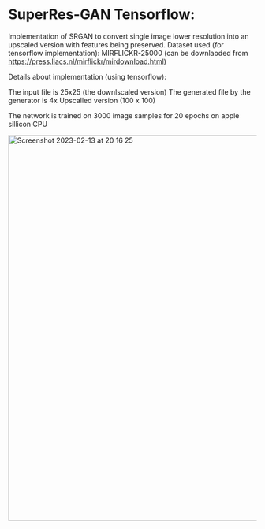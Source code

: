 # SuperRes-GAN Tensorflow:
Implementation of SRGAN to convert single image lower resolution into an upscaled version with features being preserved. 
Dataset used (for tensorflow implementation): 
MIRFLICKR-25000 (can be downlaoded from https://press.liacs.nl/mirflickr/mirdownload.html) 

Details about implementation (using tensorflow): 

The input file is 25x25 (the downlscaled version) 
The generated file by the generator is 4x Upscalled version (100 x 100)

The network is trained on 3000 image samples for 20 epochs on apple sillicon CPU

<img width="783" alt="Screenshot 2023-02-13 at 20 16 25" src="https://user-images.githubusercontent.com/44967770/218552918-71e60a93-4e04-4440-9e7c-614600c34ada.png">
